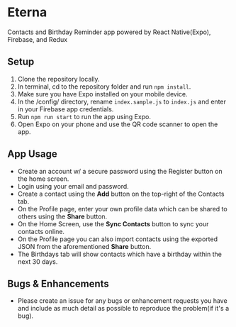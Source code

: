 # Eterna
Contacts and Birthday Reminder app powered by React Native(Expo), Firebase, and Redux 

## Setup
1. Clone the repository locally.
2. In terminal, cd to the repository folder and run `npm install`.
3. Make sure you have Expo installed on your mobile device.
4. In the /config/ directory, rename `index.sample.js` to `index.js` and enter in your Firebase app credentials.
5. Run `npm run start` to run the app using Expo.
6. Open Expo on your phone and use the QR code scanner to open the app.

## App Usage
* Create an account w/ a secure password using the Register button on the home screen. 
* Login using your email and password.
* Create a contact using the **Add** button on the top-right of the Contacts tab.
* On the Profile page, enter your own profile data which can be shared to others using the **Share** button. 
* On the Home Screen, use the **Sync Contacts** button to sync your contacts online.
* On the Profile page you can also import contacts using the exported JSON from the aforementioned **Share** button.
* The Birthdays tab will show contacts which have a birthday within the next 30 days.

## Bugs & Enhancements

* Please create an issue for any bugs or enhancement requests you have and include as much detail as possible to reproduce the problem(if it's a bug).
